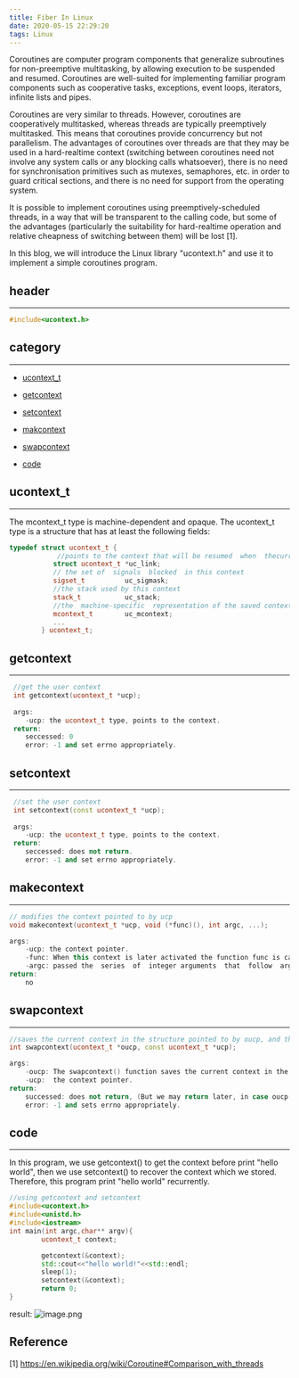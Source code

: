 ```yaml
---
title: Fiber In Linux
date: 2020-05-15 22:29:20
tags: Linux
---
```


Coroutines are computer program components that generalize subroutines for non-preemptive multitasking, by allowing execution to be suspended and resumed. Coroutines are well-suited for implementing familiar program components such as cooperative tasks, exceptions, event loops, iterators, infinite lists and pipes.

Coroutines are very similar to threads. However, coroutines are cooperatively multitasked, whereas threads are typically preemptively multitasked. This means that coroutines provide concurrency but not parallelism. The advantages of coroutines over threads are that they may be used in a hard-realtime context (switching between coroutines need not involve any system calls or any blocking calls whatsoever), there is no need for synchronisation primitives such as mutexes, semaphores, etc. in order to guard critical sections, and there is no need for support from the operating system.

It is possible to implement coroutines using preemptively-scheduled threads, in a way that will be transparent to the calling code, but some of the advantages (particularly the suitability for hard-realtime operation and relative cheapness of switching between them) will be lost [1].

In this blog, we will introduce the Linux library "ucontext.h" and use it to implement a simple coroutines program.

## header
---
```cpp
#include<ucontext.h>
```
## category
---

- [ucontext_t](#ucontext_t)

<!--[mcontext_t](#mcontext_t)-->

- [getcontext](#getcontext)

- [setcontext](#setcontext)

- [makcontext](#makecontext)

- [swapcontext](#swapcontext)
- [code](#code)

## ucontext_t
---
The  mcontext_t  type  is  machine-dependent and opaque.  The
ucontext_t type is a structure that has at least the following fields:
```cpp
typedef struct ucontext_t {
            //points to the context that will be resumed  when  thecurrent  context  terminates
           struct ucontext_t *uc_link;  
           // the set of  signals  blocked  in this context
           sigset_t          uc_sigmask;
           //the stack used by this context
           stack_t           uc_stack;
           //the  machine-specific  representation of the saved context, that includes  the  calling  thread machine registers.
           mcontext_t        uc_mcontext;
           ...
        } ucontext_t;
```
## getcontext
---
```cpp
 //get the user context
 int getcontext(ucontext_t *ucp);
 
 args:
    -ucp: the ucontext_t type, points to the context.
 return:
    seccessed: 0
    error: -1 and set errno appropriately.
```

## setcontext
---
```cpp
 //set the user context
 int setcontext(const ucontext_t *ucp);
 
 args:
    -ucp: the ucontext_t type, points to the context.
 return:
    seccessed: does not return.
    error: -1 and set errno appropriately.
```

## makecontext
---
```cpp
// modifies the context pointed to by ucp
void makecontext(ucontext_t *ucp, void (*func)(), int argc, ...);

args:
    -ucp: the context pointer.
    -func: When this context is later activated the function func is called, 
    -argc: passed the  series  of  integer arguments  that  follow  argc to func; the caller must specify the number of these arguments in argc .
return: 
    no
```
## swapcontext
---
```cpp
//saves the current context in the structure pointed to by oucp, and then activates the context pointed to by ucp.
int swapcontext(ucontext_t *oucp, const ucontext_t *ucp);

args:
    -oucp: The swapcontext() function saves the current context in the structure pointed to by oucp.
    -ucp:  the context pointer.
return:
    successed: does not return, (But we may return later, in case oucp is activated, in which case  it  looks  like  swapcontext() returns 0.)
    error: -1 and sets errno appropriately.
```
## code
---
In this program, we use getcontext() to get the context before print "hello world", then we use setcontext() to recover the context which we stored. Therefore, this program print "hello world" recurrently.
```cpp
//using getcontext and setcontext
#include<ucontext.h>
#include<unistd.h>
#include<iostream>
int main(int argc,char** argv){
        ucontext_t context;

        getcontext(&context);
        std::cout<<"hello world!"<<std::endl;
        sleep(1);
        setcontext(&context);
        return 0;
}
```
result:
![image.png](https://upload-images.jianshu.io/upload_images/13348038-76df75111b70b830.png?imageMogr2/auto-orient/strip%7CimageView2/2/w/1240)

## Reference
[1] https://en.wikipedia.org/wiki/Coroutine#Comparison_with_threads
